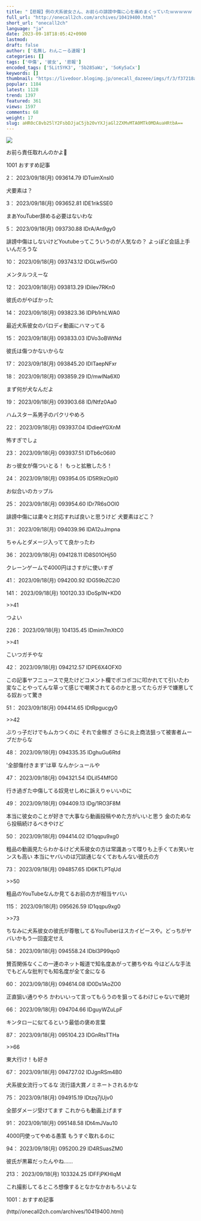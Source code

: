 ```yaml
---
title: "【悲報】例の犬系彼女さん、お前らの誹謗中傷に心を痛めまくっていたｗｗｗｗｗ "
full_url: "http://onecall2ch.com/archives/10419400.html"
short_url: "onecall2ch"
language: "ja"
date: 2023-09-18T18:05:42+0900
lastmod: 
draft: false
author: ['名無し わんこーる速報']
categories: []
tags: ['中傷', '彼女', '悲報']
encoded_tags: ['5Lit5YK3', '5b285aWz', '5oKy5aCx']
keywords: []
thumbnail: "https://livedoor.blogimg.jp/onecall_dazeee/imgs/f/3/f37218ad.jpg"
popular: 1184
latest: 1128
trend: 1397
featured: 361
views: 1597
comments: 68
weight: 17
slug: aHR0cC8vb25lY2FsbDJjaC5jb20vYXJjaGl2ZXMvMTA0MTk0MDAuaHRtbA==
---
```


![](https://livedoor.blogimg.jp/onecall_dazeee/imgs/f/3/f37218ad.jpg)

<div><p>お前ら責任取れんのかよ🫵</p> <p class='name2'> 1001 おすすめ記事</p> <p class='name2'>2： 2023/09/18(月) 093614.79 IDTuimXnsl0</p><p class='onecall'> 犬要素は？ </p> <p class='name2'>3： 2023/09/18(月) 093652.81 IDE1rikSSE0</p><p class='onecall'> まあYouTuber辞める必要はないわな </p> <p class='name2'>5： 2023/09/18(月) 093730.88 IDrA/An9gy0</p><p class='onecall'> 誹謗中傷はしないけどYoutubeってこういうのが人気なの？ よっぽど会話上手いんだろうな </p> <p class='name2'>10： 2023/09/18(月) 093743.12 IDGLwI5vrG0</p><p class='onecall'> メンタルつえーな </p> <p class='name2'>12： 2023/09/18(月) 093813.29 IDilev7RKn0</p><p class='onecall'> 彼氏のがやばかった </p> <p class='name2'>14： 2023/09/18(月) 093823.36 IDPb1rhLWA0</p><p class='onecall'> 最近犬系彼女のパロディ動画にハマってる </p> <p class='name2'>15： 2023/09/18(月) 093833.03 IDVo3oBWtNd</p><p class='onecall'> 彼氏は傷つかないからな </p> <p class='name2'>17： 2023/09/18(月) 093845.20 IDITaepNFxr</p><p class='name2'>18： 2023/09/18(月) 093859.29 ID/mwlNa6X0</p><p class='onecall'> まず何が犬なんだよ </p> <p class='name2'>19： 2023/09/18(月) 093903.68 ID/Ntfz0Aa0</p><p class='onecall'> ハムスター系男子のパクリやめろ </p> <p class='name2'>22： 2023/09/18(月) 093937.04 IDdieeYGXnM</p><p class='onecall'> 怖すぎでしょ </p> <p class='name2'>23： 2023/09/18(月) 093937.51 IDTb6c06il0</p><p class='onecall'> おっ彼女が傷ついとる！ もっと拡散したろ！ </p> <p class='name2'>24： 2023/09/18(月) 093954.05 ID5R9izOpI0</p><p class='onecall'> お似合いのカップル </p> <p class='name2'>25： 2023/09/18(月) 093954.60 IDr7R6sOOl0</p><p class='onecall'> 誹謗中傷には粛々と対応すれば良いと思うけど 犬要素はどこ？ </p> <p class='name2'>31： 2023/09/18(月) 094039.96 IDA12uJmpna</p><p class='onecall'> ちゃんとダメージ入ってて良かったわ </p> <p class='name2'>36： 2023/09/18(月) 094128.11 ID8S01OHj50</p><p class='onecall'> クレーンゲームで4000円はさすがに使いすぎ </p> <p class='name2'>41： 2023/09/18(月) 094200.92 IDG59bZC2i0</p><p class='name2'>141： 2023/09/18(月) 100120.33 IDoSp1N+KD0</p><p class='onecall'> <p class='anchor'>>>41</p> つよい </p> <p class='name2'>226： 2023/09/18(月) 104135.45 IDmim7mXtC0</p><p class='onecall'> <p class='anchor'>>>41</p> こいつガチやな </p> <p class='name2'>42： 2023/09/18(月) 094212.57 IDPE6X4OFX0</p><p class='onecall'> この記事ヤフニュースで見たけどコメント欄でボコボコに叩かれてて引いたわ 変なことやってんな草って感じで嘲笑されてるのかと思ってたらガチで嫌悪してる奴おって驚き </p> <p class='name2'>51： 2023/09/18(月) 094414.65 IDtRpgucgy0</p><p class='onecall'> <p class='anchor'>>>42</p> ぶりっ子だけでもムカつくのに それで金稼ぎ さらに炎上商法狙って被害者ムーブだからな </p> <p class='name2'>48： 2023/09/18(月) 094335.35 IDghuGu6Rtd</p><p class='onecall'> '全部傷付きます'は草 なんかシュールや </p> <p class='name2'>47： 2023/09/18(月) 094321.54 IDLiI54MfG0</p><p class='onecall'> 行き過ぎた中傷してる奴見せしめに訴えりゃいいのに </p> <p class='name2'>49： 2023/09/18(月) 094409.13 IDg/1RO3F8M</p><p class='onecall'> 本当に彼女のことが好きで大事なら動画投稿やめた方がいいと思う 金のためなら投稿続けるべきやけど </p> <p class='name2'>50： 2023/09/18(月) 094414.02 ID1qqpu9xg0</p><p class='onecall'> 粗品の動画見たらわかるけど犬系彼女の方は常識あって喋りも上手くてお笑いセンスも高い 本当にヤバいのは冗談通じなくておもんない彼氏の方 </p> <p class='name2'>73： 2023/09/18(月) 094857.65 ID6KTLPTqUd</p><p class='onecall'> <p class='anchor'>>>50</p> 粗品のYouTubeなんか見てるお前の方が相当ヤバい </p> <p class='name2'>115： 2023/09/18(月) 095626.59 ID1qqpu9xg0</p><p class='onecall'> <p class='anchor'>>>73</p> ちなみに犬系彼女の彼氏が尊敬してるYouTuberはスカイピースや。どっちがヤバいかもう一回査定せえ </p> <p class='name2'>58： 2023/09/18(月) 094558.24 IDbl3P99qo0</p><p class='onecall'> 賛否関係なくこの一連のネット報道で知名度あがって勝ちやね 今はどんな手法でもどんな批判でも知名度が全て金になる </p> <p class='name2'>60： 2023/09/18(月) 094614.08 ID0Ds1AoZO0</p><p class='onecall'> 正直狙い通りやろ かわいいって言ってもらうのを狙ってるわけじゃないで絶対 </p> <p class='name2'>66： 2023/09/18(月) 094704.66 IDguyWZuLpF</p><p class='onecall'> キンタローに似てるという最低の褒め言葉 </p> <p class='name2'>87： 2023/09/18(月) 095104.23 IDGnRtsTTHa</p><p class='onecall'> <p class='anchor'>>>66</p> 東大行け！も好き </p> <p class='name2'>67： 2023/09/18(月) 094727.02 IDJgnRSm4B0</p><p class='onecall'> 犬系彼女流行ってるな 流行語大賞ノミネートされるかな </p> <p class='name2'>75： 2023/09/18(月) 094915.19 IDtzq7jUjv0</p><p class='onecall'> 全部ダメージ受けてます これからも動画上げます </p> <p class='name2'>91： 2023/09/18(月) 095148.58 IDt4mJVau10</p><p class='onecall'> 4000円使ってやめる愚策 もうすぐ取れるのに </p> <p class='name2'>94： 2023/09/18(月) 095200.29 ID4RSuasZM0</p><p class='onecall'> 彼氏が黒幕だったんやね…… </p> <p class='name2'>213： 2023/09/18(月) 103324.25 IDFFjPKHIqM</p><p class='onecall'> これ撮影してるところ想像するとなかなかおもろいよな </p> <p class='name2'>1001：おすすめ記事</p> </div>

(http//onecall2ch.com/archives/10419400.html)
